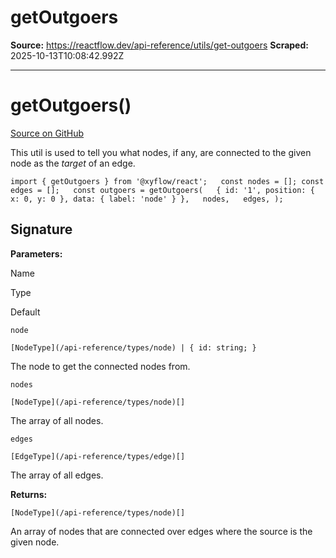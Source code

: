# getOutgoers

**Source:** https://reactflow.dev/api-reference/utils/get-outgoers
**Scraped:** 2025-10-13T10:08:42.992Z

---

# getOutgoers()

[Source on GitHub](https://github.com/xyflow/xyflow/blob/main/packages/system/src/utils/graph.ts/#L64) 

This util is used to tell you what nodes, if any, are connected to the given node as the _target_ of an edge.

`import { getOutgoers } from '@xyflow/react';   const nodes = []; const edges = [];   const outgoers = getOutgoers(   { id: '1', position: { x: 0, y: 0 }, data: { label: 'node' } },   nodes,   edges, );`

## Signature[](#signature)

**Parameters:**

Name

Type

Default

[](#node)`node`

`[NodeType](/api-reference/types/node) | { id: string; }`

The node to get the connected nodes from.

[](#nodes)`nodes`

`[NodeType](/api-reference/types/node)[]`

The array of all nodes.

[](#edges)`edges`

`[EdgeType](/api-reference/types/edge)[]`

The array of all edges.

**Returns:**

[](#returns)`[NodeType](/api-reference/types/node)[]`

An array of nodes that are connected over edges where the source is the given node.